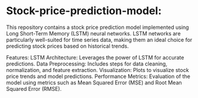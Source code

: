 # Stock-price-prediction-model:
This repository contains a stock price prediction model implemented using Long Short-Term Memory (LSTM) neural networks. LSTM networks are particularly well-suited for time series data, making them an ideal choice for predicting stock prices based on historical trends.

Features:
LSTM Architecture: Leverages the power of LSTM for accurate predictions.
Data Preprocessing: Includes steps for data cleaning, normalization, and feature extraction.
Visualization: Plots to visualize stock price trends and model predictions.
Performance Metrics: Evaluation of the model using metrics such as Mean Squared Error (MSE) and Root Mean Squared Error (RMSE).
